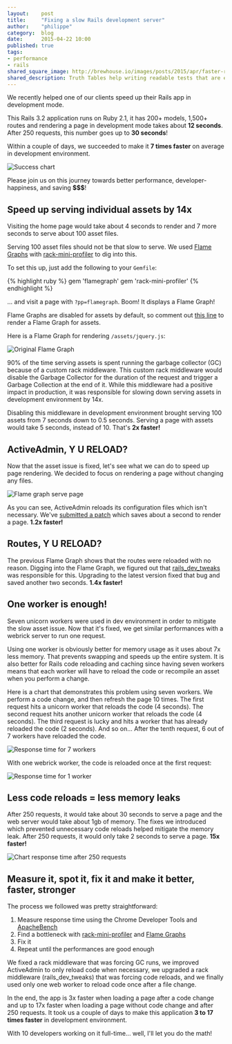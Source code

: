 ```yaml
---
layout:    post
title:     "Fixing a slow Rails development server"
author:    "philippe"
category:  blog
date:      2015-04-22 10:00
published: true
tags:
- performance
- rails
shared_square_image: http://brewhouse.io/images/posts/2015/apr/faster-rails-dev.png
shared_description: Truth Tables help writing readable tests that are easy to maintain.
---
```


We recently helped one of our clients speed up their Rails app in development mode.

This Rails 3.2 application runs on Ruby 2.1, it has 200+ models, 1,500+ routes and rendering a page in development mode takes about **12 seconds**. After 250 requests, this number goes up to **30 seconds**!

Within a couple of days, we succeeded to make it **7 times faster** on average in development environment.

![Success chart](/images/posts/2015/apr/perf-chart-over-fixes.png)

Please join us on this journey towards better performance, developer-happiness, and saving **$$$**!

<!-- break -->

## Speed up serving individual assets by 14x

Visiting the home page would take about 4 seconds to render and 7 more seconds to serve about 100 asset files.

Serving 100 asset files should not be that slow to serve. We used [Flame Graphs](https://github.com/SamSaffron/flamegraph) with [rack-mini-profiler](https://github.com/MiniProfiler/rack-mini-profiler) to dig into this.

To set this up, just add the following to your `Gemfile`:

{% highlight ruby %}
gem 'flamegraph'
gem 'rack-mini-profiler'
{% endhighlight %}

... and visit a page with `?pp=flamegraph`. Boom! It displays a Flame Graph!

Flame Graphs are disabled for assets by default, so comment out [this line](https://github.com/MiniProfiler/rack-mini-profiler/blob/a0117654f02e97db999ba41a20c8c4c5d5291ace/lib/mini_profiler_rails/railtie.rb#L23) to render a Flame Graph for assets.

Here is a Flame Graph for rendering `/assets/jquery.js`:

![Original Flame Graph](/images/posts/2015/apr/perf-flamegraph-assets.png)


90% of the time serving assets is spent running the garbage collector (GC) because of a custom rack middleware. This custom rack middleware would disable the Garbage Collector for the duration of the request and trigger a Garbage Collection at the end of it. While this middleware had a positive impact in production, it was responsible for slowing down serving assets in development environment by 14x.

Disabling this middleware in development environment brought serving 100 assets from 7 seconds down to 0.5 seconds. Serving a page with assets would take 5 seconds, instead of 10. That's **2x faster!**

## ActiveAdmin, Y U RELOAD?

Now that the asset issue is fixed, let's see what we can do to speed up page rendering. We decided to focus on rendering a page without changing any files.

![Flame graph serve page](/images/posts/2015/apr/perf-flamegraph-before.png)

As you can see, ActiveAdmin reloads its configuration files which isn't necessary. We've [submitted a patch](https://github.com/activeadmin/activeadmin/pull/3783) which saves about a second to render a page. **1.2x faster!**

## Routes, Y U RELOAD?

The previous Flame Graph shows that the routes were reloaded with no reason. Digging into the Flame Graph, we figured out that [rails_dev_tweaks](https://github.com/wavii/rails-dev-tweaks) was responsible for this. Upgrading to the latest version fixed that bug and saved another two seconds. **1.4x faster!**

## One worker is enough!

Seven unicorn workers were used in dev environment in order to mitigate the slow asset issue. Now that it's fixed, we get similar performances with a webrick server to run one request.

Using one worker is obviously better for memory usage as it uses about 7x less memory. That prevents swapping and speeds up the entire system. It is also better for Rails code reloading and caching since having seven workers means that each worker will have to reload the code or recompile an asset when you perform a change.

Here is a chart that demonstrates this problem using seven workers. We perform a code change, and then refresh the page 10 times. The first request hits a unicorn worker that reloads the code (4 seconds). The second request hits another unicorn worker that reloads the code (4 seconds). The third request is lucky and hits a worker that has already reloaded the code (2 seconds). And so on... After the tenth request, 6 out of 7 workers have reloaded the code.

![Response time for 7 workers](/images/posts/2015/apr/perf-chart-7-workers.png)

With one webrick worker, the code is reloaded once at the first request:

![Response time for 1 worker](/images/posts/2015/apr/perf-chart-1-worker.png)

## Less code reloads = less memory leaks

After 250 requests, it would take about 30 seconds to serve a page and the web server would take about 1gb of memory. The fixes we introduced which prevented unnecessary code reloads helped mitigate the memory leak. After 250 requests, it would only take 2 seconds to serve a page. **15x faster!**

![Chart response time after 250 requests](/images/posts/2015/apr/perf-chart-250-requests.png)

## Measure it, spot it, fix it and make it better, faster, stronger

The process we followed was pretty straightforward:

1. Measure response time using the Chrome Developer Tools and [ApacheBench](http://httpd.apache.org/docs/2.2/programs/ab.html)
2. Find a bottleneck with [rack-mini-profiler](https://github.com/MiniProfiler/rack-mini-profiler) and [Flame Graphs](https://github.com/SamSaffron/flamegraph)
3. Fix it
4. Repeat until the performances are good enough

We fixed a rack middleware that was forcing GC runs, we improved ActiveAdmin to only reload code when necessary, we upgraded a rack middleware (rails_dev_tweaks) that was forcing code reloads, and we finally used only one web worker to reload code once after a file change.

In the end, the app is 3x faster when loading a page after a code change and up to 17x faster when loading a page without code change and after 250 requests. It took us a couple of days to make this application **3 to 17 times faster** in development environment.

With 10 developers working on it full-time... well, I'll let you do the math!
